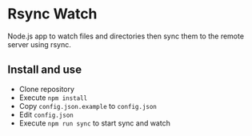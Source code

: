 # Rsync Watch

Node.js app to watch files and directories then sync them to the remote server using rsync.

## Install and use

- Clone repository
- Execute `npm install`
- Copy `config.json.example` to `config.json`
- Edit `config.json`
- Execute `npm run sync` to start sync and watch
